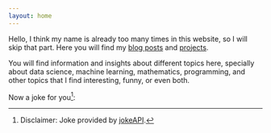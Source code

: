 ```yaml
---
layout: home
---
```


Hello, I think my name is already too many times in this website, so I will skip that part. Here you will find my [blog posts](/blog) and [projects](/projects).

You will find information and insights about different topics here, specially about data science, machine learning, mathematics, programming, and other topics that I find interesting, funny, or even both.

<script>
window.onload = function() {
    fetch('https://v2.jokeapi.dev/joke/AnyAny?blacklistFlags=nsfw,racist,sexist,explicit?type=single')
        .then(response => response.json())
        .then(data => {
            document.getElementById('joke').textContent = data.joke;
        });
};
</script>

Now a joke for you[^1]:

<!-- Somewhere in your HTML body -->
<p id="joke"></p>

[^1]: Disclaimer: Joke provided by [jokeAPI](https://sv443.net/jokeapi/v2/).

<div id="footnotes"></div>

<script>
window.onload = function() {
    var footnotes = document.getElementsByClassName('footnotes');
    for (var i = 0; i < footnotes.length; i++) {
        document.getElementById('footnotes').appendChild(footnotes[i]);
    }
};
</script>
